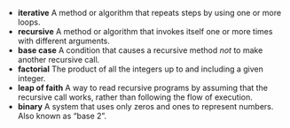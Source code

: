 * **iterative** A method or algorithm that repeats steps by using one or more loops.
* **recursive** A method or algorithm that invokes itself one or more times with different arguments.
* **base case** A condition that causes a recursive method *not* to make another recursive call.
* **factorial** The product of all the integers up to and including a given integer.
* **leap of faith** A way to read recursive programs by assuming that the recursive call works, rather than following the flow of execution.
* **binary** A system that uses only zeros and ones to represent numbers. Also known as “base 2”.